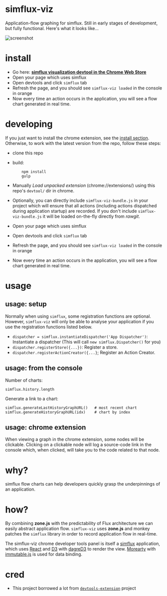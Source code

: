 simflux-viz
===========

Application-flow graphing for simflux.
Still in early stages of development, but fully functional.
Here's what it looks like...

![screenshot](http://i.imgur.com/YtDsEcL.png)

install
=======

- Go here: **[simflux visualization devtool in the Chrome Web Store](https://chrome.google.com/webstore/detail/simflux-visualization-dev/idfhbgmlikkpjkkfaeajolmofdkaoinb)**
- Open your page which uses simflux
- Open devtools and click `simflux` tab
- Refresh the page, and you should see `simflux-viz loaded` in the console in orange
- Now every time an action occurs in the application, you will see a flow chart generated in real time.

developing
=======

If you just want to install the chrome extension, see the [install section](#install).
Otherwise, to work with the latest version from the repo, follow these steps:

- clone this repo
- build:


          npm install
          gulp


- Manually *Load unpacked extension* (chrome://extensions/) using this repo's `devtool/` dir in chrome.
- Optionally, you can directly include `simflux-viz-bundle.js` in your project which will ensure that
  all actions (including actions dispatched during application startup) are recorded. If you don't
  include `simflux-viz-bundle.js` it will be loaded on-the-fly directly from *rawgit*.
- Open your page which uses simflux
- Open devtools and click `simflux` tab
- Refresh the page, and you should see `simflux-viz loaded` in the console in orange
- Now every time an action occurs in the application, you will see a flow chart generated in real time.

usage
=====

usage: setup
-----

Normally when using `simflux`, some registration functions are optional. However, `simflux-viz`
will only be able to analyse your application if you use the registration functions listed below.

- `dispatcher = simflux.instantiateDispatcher('App Dispatcher')`: Instantiate a dispatcher
  (This will call `new simflux.Dispatcher()` for you)
- `dispatcher.registerStore({...})`: Register a store.
- `dispatcher.registerActionCreator({...}`; Register an Action Creator.

usage: from the console
----------------

Number of charts:

    simflux.history.length

Generate a link to a chart:

    simflux.generateLastHistoryGraphURL()   # most recent chart
    simflux.generateHistoryGraphURL(idx)    # chart by index

usage: chrome extension
-----------------------

When viewing a graph in the chrome extension, some nodes will be clickable. Clicking on a clickable
node will log a source-code link in the console which, when clicked, will take you to the code
related to that node.

why?
====

simflux flow charts can help developers quickly grasp the underpinnings of an application.

how?
====

By combining **zone.js** with the predictability of Flux architecture we can easily abstract
application flow. `simflux-viz` uses **zone.js** and monkey patches the `simflux` library
in order to record application flow in real-time.

The simflux-viz chrome developer tools panel is itself a [simflux](https://github.com/gilbox/simflux)
application, which uses [React](https://github.com/facebook/react) and [D3](http://d3js.org/) with
[dagreD3](https://github.com/cpettitt/dagre-d3)
to render the view. [Morearty](https://github.com/moreartyjs/moreartyjs)
with [immutable.js](https://github.com/facebook/immutable-js) is used for data binding.

cred
====

- This project borrowed a lot from [`devtools-extension`](https://github.com/thingsinjars/devtools-extension) project